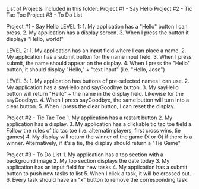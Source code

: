 List of Projects included in this folder:
Project #1 - Say Hello
Project #2 - Tic Tac Toe
Project #3 - To Do List


Project #1 - Say Hello
LEVEL 1:
    1. My application has a "Hello" button I can press.
    2. My application has a display screen.
    3. When I press the button it displays "Hello, world!"

LEVEL 2:
    1. My application has an input field where I can place a name.
    2. My application has a submit button for the name input field.
    3. When I press submit, the name should appear on the display.
    4. When I press the "Hello" button, it should display "Hello," + "text input" (i.e. "Hello, Jose")

LEVEL 3: 
    1. My application has buttons of pre-selected names I can use.
    2. My application has a sayHello and sayGoodbye button.
    3. My sayHello button will return "Hello" + the name in the display field. Likewise for the sayGoodbye.
    4. When I press sayGoodbye, the same button will turn into a clear button.
    5. When I press the clear button, I can reset the display.



Project #2 - Tic Tac Toe
    1. My application has a restart button
    2. My application has a display.
    3. My application has a clickable tic tac toe field
      a. Follow the rules of tic tac toe (i.e. alternatin players, first cross wins, tie games)
    4. My display will return the winner of the game (X or O) if there is a winner. Alternatively, if it's a tie, the display should return a "Tie Game"


Project #3 - To Do List
    1. My application has a top section with a background image
    2. My top section displays the date today
    3. My application has an input field for new tasks
    4. My application has a submit button to push new tasks to list
    5. When I click a task, it will be crossed out.
    6. Every task should have an "x" button to remove the corresponding task. 